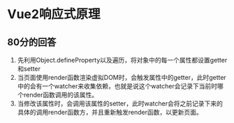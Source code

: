 # Vue2响应式原理

## 80分的回答
1. 先利用Object.defineProperty以及遍历，将对象中的每一个属性都设置getter和setter
2. 当页面使用render函数渲染虚拟DOM时，会触发属性中的getter，此时getter中的会有一个watcher来收集依赖，也就是说这个watcher会记录下当前时哪个render函数调用的该属性。
3. 当修改该属性时，会调用该属性的setter，此时watcher会将之前记录下来的具体的调用render函数方，并且重新触发render函数，以更新页面。